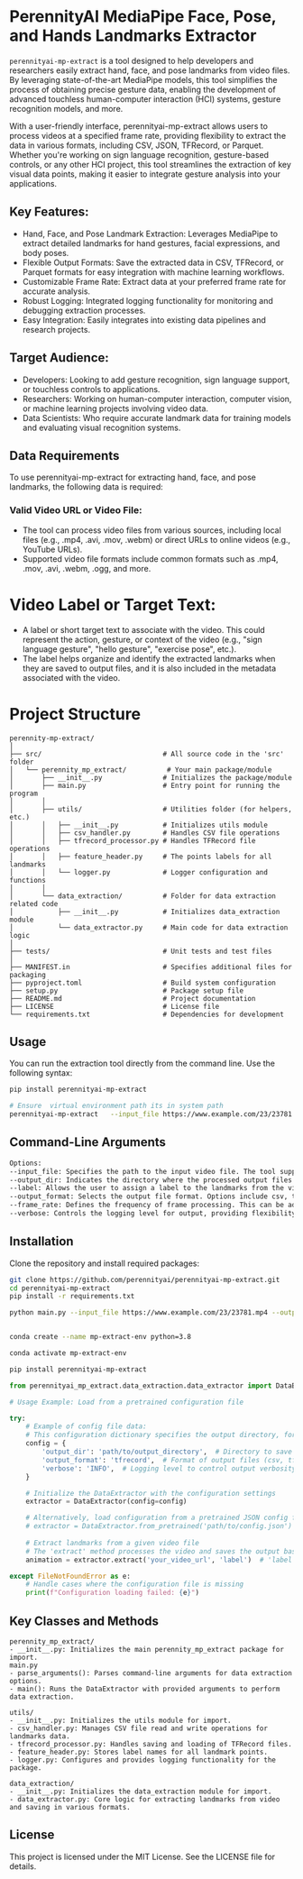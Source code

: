 # PerennityAI MediaPipe Face, Pose, and Hands Landmarks Extractor
```perennityai-mp-extract``` is a tool designed to help developers and researchers easily extract hand, face, and pose landmarks from video files. By leveraging state-of-the-art MediaPipe models, this tool simplifies the process of obtaining precise gesture data, enabling the development of advanced touchless human-computer interaction (HCI) systems, gesture recognition models, and more.

With a user-friendly interface, perennityai-mp-extract allows users to process videos at a specified frame rate, providing flexibility to extract the data in various formats, including CSV, JSON, TFRecord, or Parquet. Whether you're working on sign language recognition, gesture-based controls, or any other HCI project, this tool streamlines the extraction of key visual data points, making it easier to integrate gesture analysis into your applications.

## Key Features:

- Hand, Face, and Pose Landmark Extraction: Leverages MediaPipe to extract detailed landmarks for hand gestures, facial expressions, and body poses.
- Flexible Output Formats: Save the extracted data in CSV, TFRecord, or Parquet formats for easy integration with machine learning workflows.
- Customizable Frame Rate: Extract data at your preferred frame rate for accurate analysis.
- Robust Logging: Integrated logging functionality for monitoring and debugging extraction processes.
- Easy Integration: Easily integrates into existing data pipelines and research projects.

## Target Audience:

- Developers: Looking to add gesture recognition, sign language support, or touchless controls to applications.
- Researchers: Working on human-computer interaction, computer vision, or machine learning projects involving video data.
- Data Scientists: Who require accurate landmark data for training models and evaluating visual recognition systems.

## Data Requirements
To use perennityai-mp-extract for extracting hand, face, and pose landmarks, the following data is required:

### Valid Video URL or Video File:
- The tool can process video files from various sources, including local files (e.g., .mp4, .avi, .mov, .webm) or direct URLs to online videos (e.g., YouTube URLs).
- Supported video file formats include common formats such as .mp4, .mov, .avi, .webm, .ogg, and more.
# Video Label or Target Text:
- A label or short target text to associate with the video. This could represent the action, gesture, or context of the video (e.g., "sign language gesture", "hello gesture", "exercise pose", etc.).
- The label helps organize and identify the extracted landmarks when they are saved to output files, and it is also included in the metadata associated with the video.

# Project Structure
```
perennity-mp-extract/
│
├── src/                              # All source code in the 'src' folder
│   └── perennity_mp_extract/          # Your main package/module
│       ├── __init__.py               # Initializes the package/module
│       ├── main.py                   # Entry point for running the program
│       │
│       ├── utils/                    # Utilities folder (for helpers, etc.)
│       │   ├── __init__.py           # Initializes utils module
│       │   ├── csv_handler.py        # Handles CSV file operations
│       │   ├── tfrecord_processor.py # Handles TFRecord file operations
│       │   ├── feature_header.py     # The points labels for all landmarks
│       │   └── logger.py             # Logger configuration and functions
│       │
│       └── data_extraction/          # Folder for data extraction related code
│           ├── __init__.py           # Initializes data_extraction module
│           └── data_extractor.py     # Main code for data extraction logic
│
├── tests/                            # Unit tests and test files
│   
├── MANIFEST.in                       # Specifies additional files for packaging
├── pyproject.toml                    # Build system configuration
├── setup.py                          # Package setup file
├── README.md                         # Project documentation
├── LICENSE                           # License file
└── requirements.txt                  # Dependencies for development

```

## Usage
You can run the extraction tool directly from the command line. Use the following syntax:

```bash
pip install perennityai-mp-extract

# Ensure  virtual environment path its in system path
perennityai-mp-extract   --input_file https://www.example.com/23/23781.mp4 --output_dir ./path/to/storage --output_format csv --label gift --verbose DEBUG 

```

## Command-Line Arguments
```bash
Options:
--input_file: Specifies the path to the input video file. The tool supports multiple formats, including .mp4, .avi, .mov, .ogg, etc.
--output_dir: Indicates the directory where the processed output files (landmarks and metadata) will be saved.
--label: Allows the user to assign a label to the landmarks from the video, useful for classification or organization.
--output_format: Selects the output file format. Options include csv, tfrecord, or parquet, with csv as the default.
--frame_rate: Defines the frequency of frame processing. This can be adjusted for faster processing or more detailed frame-by-frame extraction.
--verbose: Controls the logging level for output, providing flexibility in logging output for debugging or streamlined logging.
```

## Installation
Clone the repository and install required packages:

```bash
git clone https://github.com/perennityai/perennityai-mp-extract.git
cd perennityai-mp-extract
pip install -r requirements.txt

python main.py --input_file https://www.example.com/23/23781.mp4 --output_dir ./path/to/storage --output_format csv --label gift --verbose DEBUG 
```

```bash

conda create --name mp-extract-env python=3.8

conda activate mp-extract-env

pip install perennityai-mp-extract
```

```python
from perennityai_mp_extract.data_extraction.data_extractor import DataExtractor

# Usage Example: Load from a pretrained configuration file

try:
    # Example of config file data:
    # This configuration dictionary specifies the output directory, format, and verbosity level.
    config = {
        'output_dir': 'path/to/output_directory',  # Directory to save extracted data
        'output_format': 'tfrecord',  # Format of output files (csv, tfrecord, or parquet)
        'verbose': 'INFO',  # Logging level to control output verbosity
    }

    # Initialize the DataExtractor with the configuration settings
    extractor = DataExtractor(config=config)

    # Alternatively, load configuration from a pretrained JSON config file
    # extractor = DataExtractor.from_pretrained('path/to/config.json')
    
    # Extract landmarks from a given video file
    # The 'extract' method processes the video and saves the output based on config settings
    animation = extractor.extract('your_video_url', 'label')  # 'label' is a custom tag for the video

except FileNotFoundError as e:
    # Handle cases where the configuration file is missing
    print(f"Configuration loading failed: {e}")

```

## Key Classes and Methods
```
perennity_mp_extract/
- __init__.py: Initializes the main perennity_mp_extract package for import.
main.py
- parse_arguments(): Parses command-line arguments for data extraction options.
- main(): Runs the DataExtractor with provided arguments to perform data extraction.

utils/
- __init__.py: Initializes the utils module for import.
- csv_handler.py: Manages CSV file read and write operations for landmarks data.
- tfrecord_processor.py: Handles saving and loading of TFRecord files.
- feature_header.py: Stores label names for all landmark points.
- logger.py: Configures and provides logging functionality for the package.

data_extraction/
- __init__.py: Initializes the data_extraction module for import.
- data_extractor.py: Core logic for extracting landmarks from video and saving in various formats.
```

## License
This project is licensed under the MIT License. See the LICENSE file for details.